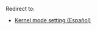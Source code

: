 Redirect to:

*   [Kernel mode setting (Español)](/index.php/Kernel_mode_setting_(Espa%C3%B1ol) "Kernel mode setting (Español)")